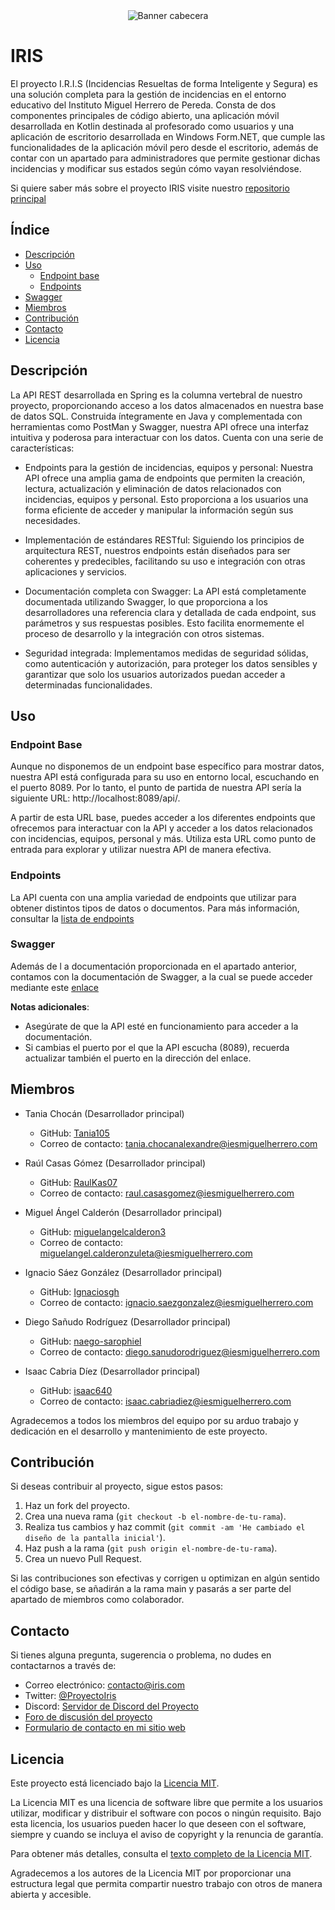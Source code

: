 <div align="center">
  <img src="https://github.com/Isaac640/IncidenciasDI/blob/Imagenes/imagenes/IRIS%20sin%20fondo%20y%20nombre%20banner.png?raw=true" alt="Banner cabecera">
</div>

# IRIS

El proyecto I.R.I.S (Incidencias Resueltas de forma Inteligente y Segura) es una solución completa para la gestión de incidencias en el entorno educativo del Instituto Miguel Herrero de Pereda. Consta de dos componentes principales de código abierto, una aplicación móvil desarrollada en Kotlin destinada al profesorado como usuarios y una aplicación de escritorio desarrollada en Windows Form.NET, que cumple las funcionalidades de la aplicación móvil pero desde el escritorio, además de contar con un apartado para administradores que permite gestionar dichas incidencias y modificar sus estados según cómo vayan resolviéndose.

Si quiere saber más sobre el proyecto IRIS visite nuestro [repositorio principal](https://github.com/Isaac640/IncidenciasDI)

## Índice

* [Descripción](#descripción)
* [Uso](#uso)
    * [Endpoint base](#endpoint-base)
    * [Endpoints](#endpoints)
* [Swagger](#swagger)
* [Miembros](#miembros)
* [Contribución](#contribución)
* [Contacto](#contacto)
* [Licencia](#licencia)

## Descripción

La API REST desarrollada en Spring es la columna vertebral de nuestro proyecto, proporcionando acceso a los datos almacenados en nuestra base de datos SQL. Construida íntegramente en Java y complementada con herramientas como PostMan y Swagger, nuestra API ofrece una interfaz intuitiva y poderosa para interactuar con los datos. Cuenta con una serie de características:

 - Endpoints para la gestión de incidencias, equipos y personal: Nuestra API ofrece una amplia gama de endpoints que permiten la creación, lectura, actualización y eliminación de datos relacionados con incidencias, equipos y personal. Esto proporciona a los usuarios una forma eficiente de acceder y manipular la información según sus necesidades.

 - Implementación de estándares RESTful: Siguiendo los principios de arquitectura REST, nuestros endpoints están diseñados para ser coherentes y predecibles, facilitando su uso e integración con otras aplicaciones y servicios.

 - Documentación completa con Swagger: La API está completamente documentada utilizando Swagger, lo que proporciona a los desarrolladores una referencia clara y detallada de cada endpoint, sus parámetros y sus respuestas posibles. Esto facilita enormemente el proceso de desarrollo y la integración con otros sistemas.

 - Seguridad integrada: Implementamos medidas de seguridad sólidas, como autenticación y autorización, para proteger los datos sensibles y garantizar que solo los usuarios autorizados puedan acceder a determinadas funcionalidades.

## Uso

### Endpoint Base

Aunque no disponemos de un endpoint base específico para mostrar datos, nuestra API está configurada para su uso en entorno local, escuchando en el puerto 8089. Por lo tanto, el punto de partida de nuestra API sería la siguiente URL: http://localhost:8089/api/.

A partir de esta URL base, puedes acceder a los diferentes endpoints que ofrecemos para interactuar con la API y acceder a los datos relacionados con incidencias, equipos, personal y más. Utiliza esta URL como punto de entrada para explorar y utilizar nuestra API de manera efectiva.

### Endpoints

La API cuenta con una amplia variedad de endpoints que utilizar para obtener distintos tipos de datos o documentos. Para más información, consultar la [lista de endpoints](ENDPOINTS.md)


### Swagger

Además de l a documentación proporcionada en el apartado anterior, contamos con la documentación de Swagger, a la cual se puede acceder mediante este [enlace](http://localhost:8089/swagger-ui/index.html)

**Notas adicionales**:
- Asegúrate de que la API esté en funcionamiento para acceder a la documentación.
- Si cambias el puerto por el que la API escucha (8089), recuerda actualizar también el puerto en la dirección del enlace.


## Miembros

- Tania Chocán (Desarrollador principal)
  - GitHub: [Tania105](https://github.com/Tania105)
  - Correo de contacto: [tania.chocanalexandre@iesmiguelherrero.com](mailto:tania.chocanalexandre@iesmiguelherrero.com)

- Raúl Casas Gómez (Desarrollador principal)
  - GitHub: [RaulKas07](https://github.com/RaulKas07)
  - Correo de contacto: [raul.casasgomez@iesmiguelherrero.com](mailto:raul.casasgomez@iesmiguelherrero.com)

- Miguel Ángel Calderón (Desarrollador principal)
  - GitHub: [miguelangelcalderon3](https://github.com/miguelangelcalderon3)
  - Correo de contacto: [miguelangel.calderonzuleta@iesmiguelherrero.com](mailto:miguelangel.calderonzuleta@iesmiguelherrero.com)

- Ignacio Sáez González (Desarrollador principal)
  - GitHub: [Ignaciosgh](https://github.com/Ignaciosgh)
  - Correo de contacto: [ignacio.saezgonzalez@iesmiguelherrero.com](mailto:ignacio.saezgonzalez@iesmiguelherrero.com)  

- Diego Sañudo Rodríguez (Desarrollador principal)
  - GitHub: [naego-sarophiel](https://github.com/naego-sarophiel)
  - Correo de contacto: [diego.sanudorodriguez@iesmiguelherrero.com](mailto:diego.sanudorodriguez@iesmiguelherrero.com) 

- Isaac Cabria Díez (Desarrollador principal)
  - GitHub: [isaac640](https://github.com/isaac640)
  - Correo de contacto: [isaac.cabriadiez@iesmiguelherrero.com](mailto:isaac.cabriadiez@iesmiguelherrero.com) 

Agradecemos a todos los miembros del equipo por su arduo trabajo y dedicación en el desarrollo y mantenimiento de este proyecto.

## Contribución

Si deseas contribuir al proyecto, sigue estos pasos:

1. Haz un fork del proyecto.
2. Crea una nueva rama (`git checkout -b el-nombre-de-tu-rama`).
3. Realiza tus cambios y haz commit (`git commit -am 'He cambiado el diseño de la pantalla inicial'`).
4. Haz push a la rama (`git push origin el-nombre-de-tu-rama`).
5. Crea un nuevo Pull Request.

Si las contribuciones son efectivas y corrigen u optimizan en algún sentido el código base, se añadirán a la rama main y pasarás a ser parte del apartado de miembros como colaborador.

## Contacto

Si tienes alguna pregunta, sugerencia o problema, no dudes en contactarnos a través de:

- Correo electrónico: [contacto@iris.com](mailto:contacto@iris.com)
- Twitter: [@ProyectoIris](https://twitter.com/ProyectoIris)
- Discord: [Servidor de Discord del Proyecto](enlace-al-servidor-de-discord)
- [Foro de discusión del proyecto](https://www.ProyectoIris.com/foro)
- [Formulario de contacto en mi sitio web](https://www.ProyectoIris.com/contacto)


## Licencia

Este proyecto está licenciado bajo la [Licencia MIT](LICENSE.md).

La Licencia MIT es una licencia de software libre que permite a los usuarios utilizar, modificar y distribuir el software con pocos o ningún requisito. Bajo esta licencia, los usuarios pueden hacer lo que deseen con el software, siempre y cuando se incluya el aviso de copyright y la renuncia de garantía.

Para obtener más detalles, consulta el [texto completo de la Licencia MIT](https://opensource.org/licenses/MIT).

Agradecemos a los autores de la Licencia MIT por proporcionar una estructura legal que permita compartir nuestro trabajo con otros de manera abierta y accesible.
